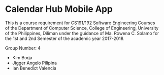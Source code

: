 # Calendar Hub Mobile App
This is a course requirement for CS191/192 Software Engineering Courses of the Department of Computer Science, College of Engineering, University of the Philippines, Diliman under the guidance of Ma. Rowena C. Solamo for the 1st and 2nd Semester of the academic year 2017-2018.

Group Number: 4

- Kim Borja
- Jigger Angelo Pilipina
- Ian Benedict Valencia

